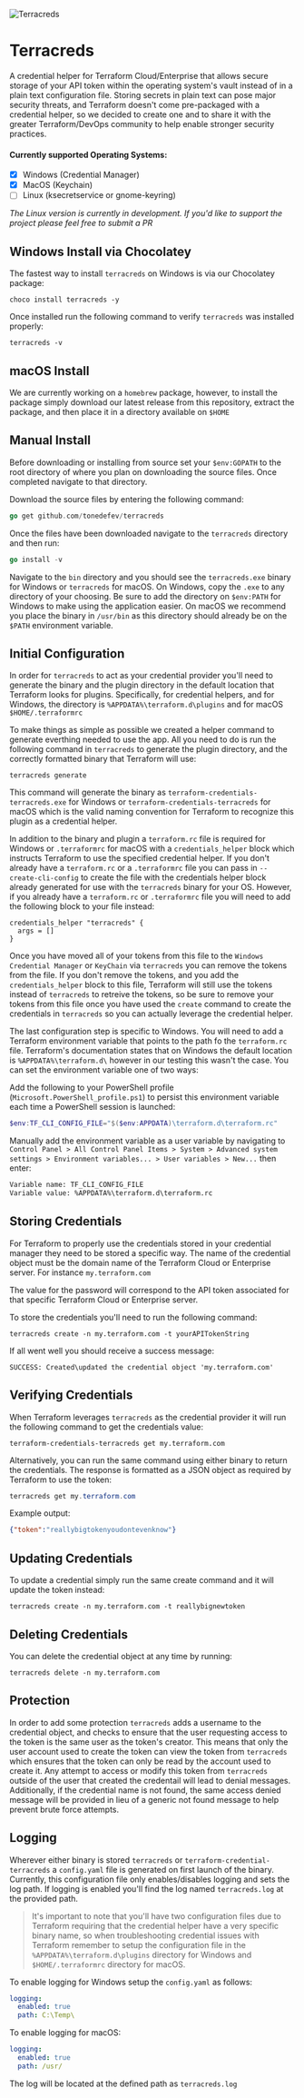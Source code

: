 ![Terracreds](https://github.com/tonedefdev/terracreds/workflows/Terracreds/badge.svg?branch=v1.0.2)

# Terracreds
A credential helper for Terraform Cloud/Enterprise that allows secure storage of your API token within the operating system's vault instead of in a plain text configuration file. Storing secrets in plain text can pose major security threats, and Terraform doesn't come pre-packaged with a credential helper, so we decided to create one and to share it with the greater Terraform/DevOps community to help enable stronger security practices.

#### Currently supported Operating Systems:
- [x] Windows (Credential Manager)
- [x] MacOS (Keychain)
- [ ] Linux (ksecretservice or gnome-keyring)

*The Linux version is currently in development. If you'd like to support the project please feel free to submit a PR*

## Windows Install via Chocolatey
The fastest way to install `terracreds` on Windows is via our Chocolatey package:
```shell
choco install terracreds -y
```

Once installed run the following command to verify `terracreds` was installed properly:
```shell
terracreds -v
```
## macOS Install
We are currently working on a `homebrew` package, however, to install the package simply download our latest release from this repository, extract the package, and then place it in a directory available on `$HOME`

## Manual Install
Before downloading or installing from source set your `$env:GOPATH` to the root directory of where you plan on downloading the source files. Once completed navigate to that directory.

Download the source files by entering the following command:
```go
go get github.com/tonedefev/terracreds 
```

Once the files have been downloaded navigate to the `terracreds` directory and then run:
```go
go install -v
```

Navigate to the `bin` directory and you should see the `terracreds.exe` binary for Windows or `terracreds` for macOS. On Windows, copy the `.exe` to any directory of your choosing. Be sure to add the directory on `$env:PATH` for Windows to make using the application easier. On macOS we recommend you place the binary in `/usr/bin` as this directory should already be on the `$PATH` environment variable.

## Initial Configuration
In order for `terracreds` to act as your credential provider you'll need to generate the binary and the plugin directory in the default location that Terraform looks for plugins. Specifically, for credential helpers, and for Windows, the directory is `%APPDATA%\terraform.d\plugins` and for macOS `$HOME/.terraformrc`

To make things as simple as possible we created a helper command to generate everthing needed to use the app. All you need to do is run the following command in `terracreds` to generate the plugin directory, and the correctly formatted binary that Terraform will use:
```shell
terracreds generate
```

This command will generate the binary as `terraform-credentials-terracreds.exe` for Windows or `terraform-credentials-terracreds` for macOS which is the valid naming convention for Terraform to recognize this plugin as a credential helper.

In addition to the binary and plugin a `terraform.rc` file is required for Windows or `.terraformrc` for macOS with a `credentials_helper` block which instructs Terraform to use the specified credential helper. If you don't already have a `terraform.rc` or a `.terraformrc` file you can pass in `--create-cli-config` to create the file with the credentials helper block already generated for use with the `terracreds` binary for your OS. However, if you already have a `terraform.rc` or `.terraformrc` file you will need to add the following block to your file instead:

```hcl
credentials_helper "terracreds" {
  args = []
}
```

Once you have moved all of your tokens from this file to the `Windows Credential Manager` or `KeyChain` via `terracreds` you can remove the tokens from the file. If you don't remove the tokens, and you add the `credentials_helper` block to this file, Terraform will still use the tokens instead of `terracreds` to retreive the tokens, so be sure to remove your tokens from this file once you have used the `create` command to create the credentials in `terracreds` so you can actually leverage the credential helper.

The last configuration step is specific to Windows. You will need to add a Terraform environment variable that points to the path fo the `terraform.rc` file. Terraform's documentation states that on Windows the default location is `%APPDATA%\terraform.d\` however in our testing this wasn't the case. You can set the environment variable one of two ways:

Add the following to your PowerShell profile (`Microsoft.PowerShell_profile.ps1`) to persist this environment variable each time a PowerShell session is launched:
```powershell
$env:TF_CLI_CONFIG_FILE="$($env:APPDATA)\terraform.d\terraform.rc"
```

Manually add the environment variable as a user variable by navigating to `Control Panel > All Control Panel Items > System > Advanced system settings > Environment variables... > User variables > New...` then enter:

```txt
Variable name: TF_CLI_CONFIG_FILE
Variable value: %APPDATA%\terraform.d\terraform.rc
```

## Storing Credentials
For Terraform to properly use the credentials stored in your credential manager they need to be stored a specific way. The name of the credential object must be the domain name of the Terraform Cloud or Enterprise server. For instance `my.terraform.com`

The value for the password will correspond to the API token associated for that specific Terraform Cloud or Enterprise server.

To store the credentials you'll need to run the following command:
```shell
terracreds create -n my.terraform.com -t yourAPITokenString
```

If all went well you should receive a success message:
```
SUCCESS: Created\updated the credential object 'my.terraform.com'
```

## Verifying Credentials
When Terraform leverages `terracreds` as the credential provider it will run the following command to get the credentials value:
```shell
terraform-credentials-terracreds get my.terraform.com
```

Alternatively, you can run the same command using either binary to return the credentials. The response is formatted as a JSON object as required by Terraform to use the token:
```powershell
terracreds get my.terraform.com
```

Example output:
```json
{"token":"reallybigtokenyoudontevenknow"}
```

## Updating Credentials
To update a credential simply run the same create command and it will update the token instead:
```shell
terracreds create -n my.terraform.com -t reallybignewtoken
```

## Deleting Credentials
You can delete the credential object at any time by running:
```shell
terracreds delete -n my.terraform.com
```

## Protection
In order to add some protection `terracreds` adds a username to the credential object, and checks to ensure that the user requesting access to the token is the same user as the token's creator. This means that only the user account used to create the token can view the token from `terracreds` which ensures that the token can only be read by the account used to create it. Any attempt to access or modify this token from `terracreds` outside of the user that created the credentail will lead to denial messages. Additionally, if the credential name is not found, the same access denied message will be provided in lieu of a generic not found message to help prevent brute force attempts.

## Logging
Wherever either binary is stored `terracreds` or `terraform-credential-terracreds` a `config.yaml` file is generated on first launch of the binary. Currently, this configuration file only enables/disables logging and sets the log path. If logging is enabled you'll find the log named `terracreds.log` at the provided path. 
>It's important to note that you'll have two configuration files due to Terraform requiring that the credential helper have a very specific binary name, so when troubleshooting credential issues with Terraform remember to setup the configuration file in the `%APPDATA%\terraform.d\plugins` directory for Windows and `$HOME/.terraformrc` directory for macOS.

To enable logging for Windows setup the `config.yaml` as follows:
```yaml
logging:
  enabled: true
  path: C:\Temp\
```

To enable logging for macOS:
```yaml
logging:
  enabled: true
  path: /usr/
```

The log will be located at the defined path as `terracreds.log` 

